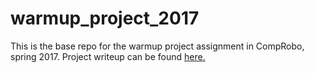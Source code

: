 # warmup_project_2017
This is the base repo for the warmup project assignment in CompRobo, spring 2017.
Project writeup can be found [here.](https://github.com/jovanduy/warmup_project_2017/blob/master/warmup_project/writeup.md)
